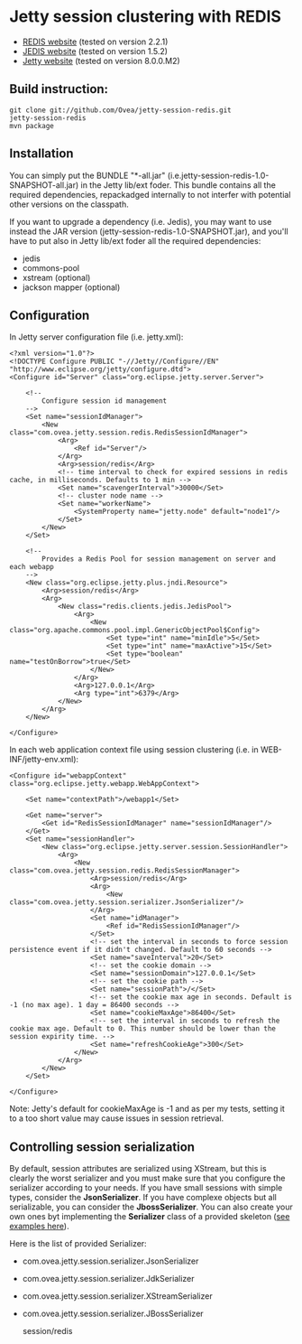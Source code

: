 # Jetty session clustering with REDIS

* [REDIS website](http://redis.io/) (tested on version 2.2.1)
* [JEDIS website](https://github.com/xetorthio/jedis) (tested on version 1.5.2)
* [Jetty website](http://www.eclipse.org/jetty/) (tested on version 8.0.0.M2)

## Build instruction:

    git clone git://github.com/Ovea/jetty-session-redis.git
    jetty-session-redis
    mvn package

## Installation

You can simply put the BUNDLE "*-all.jar" (i.e.jetty-session-redis-1.0-SNAPSHOT-all.jar) in the Jetty lib/ext foder. This bundle contains all the required dependencies, repackadged internally to not interfer with potential other versions on the classpath.

If you want to upgrade a dependency (i.e. Jedis), you may want to use instead the JAR version (jetty-session-redis-1.0-SNAPSHOT.jar), and you'll have to put also in Jetty lib/ext foder all the required dependencies:

* jedis
* commons-pool
* xstream (optional)
* jackson mapper (optional)

## Configuration

In Jetty server configuration file (i.e. jetty.xml):

    <?xml version="1.0"?>
    <!DOCTYPE Configure PUBLIC "-//Jetty//Configure//EN" "http://www.eclipse.org/jetty/configure.dtd">
    <Configure id="Server" class="org.eclipse.jetty.server.Server">

        <!--
            Configure session id management
        -->
        <Set name="sessionIdManager">
            <New class="com.ovea.jetty.session.redis.RedisSessionIdManager">
                <Arg>
                    <Ref id="Server"/>
                </Arg>
                <Arg>session/redis</Arg>
                <!-- time interval to check for expired sessions in redis cache, in milliseconds. Defaults to 1 min -->
                <Set name="scavengerInterval">30000</Set>
                <!-- cluster node name -->
                <Set name="workerName">
                    <SystemProperty name="jetty.node" default="node1"/>
                </Set>
            </New>
        </Set>

        <!--
            Provides a Redis Pool for session management on server and each webapp
        -->
        <New class="org.eclipse.jetty.plus.jndi.Resource">
            <Arg>session/redis</Arg>
            <Arg>
                <New class="redis.clients.jedis.JedisPool">
                    <Arg>
                        <New class="org.apache.commons.pool.impl.GenericObjectPool$Config">
                            <Set type="int" name="minIdle">5</Set>
                            <Set type="int" name="maxActive">15</Set>
                            <Set type="boolean" name="testOnBorrow">true</Set>
                        </New>
                    </Arg>
                    <Arg>127.0.0.1</Arg>
                    <Arg type="int">6379</Arg>
                </New>
            </Arg>
        </New>

    </Configure>

In each web application context file using session clustering (i.e. in WEB-INF/jetty-env.xml):

    <Configure id="webappContext" class="org.eclipse.jetty.webapp.WebAppContext">

        <Set name="contextPath">/webapp1</Set>

        <Get name="server">
            <Get id="RedisSessionIdManager" name="sessionIdManager"/>
        </Get>
        <Set name="sessionHandler">
            <New class="org.eclipse.jetty.server.session.SessionHandler">
                <Arg>
                    <New class="com.ovea.jetty.session.redis.RedisSessionManager">
                        <Arg>session/redis</Arg>
                        <Arg>
                            <New class="com.ovea.jetty.session.serializer.JsonSerializer"/>
                        </Arg>
                        <Set name="idManager">
                            <Ref id="RedisSessionIdManager"/>
                        </Set>
                        <!-- set the interval in seconds to force session persistence event if it didn't changed. Default to 60 seconds -->
                        <Set name="saveInterval">20</Set>
                        <!-- set the cookie domain -->
                        <Set name="sessionDomain">127.0.0.1</Set>
                        <!-- set the cookie path -->
                        <Set name="sessionPath">/</Set>
                        <!-- set the cookie max age in seconds. Default is -1 (no max age). 1 day = 86400 seconds -->
                        <Set name="cookieMaxAge">86400</Set>
                        <!-- set the interval in seconds to refresh the cookie max age. Default to 0. This number should be lower than the session expirity time. -->
                        <Set name="refreshCookieAge">300</Set>
                    </New>
                </Arg>
            </New>
        </Set>

    </Configure>

Note: Jetty's default for cookieMaxAge is -1 and as per my tests, setting it to a too short value may cause issues in session retrieval.

## Controlling session serialization

By default, session attributes are serialized using XStream, but this is clearly the worst serializer and you must make sure that you configure the serializer according to your needs.
If you have small sessions with simple types, consider the <strong>JsonSerializer</strong>. If you have complexe objects but all serializable, you can consider the <strong>JbossSerializer</strong>.
You can also create your own ones byt implementing the <strong>Serializer</strong> class of a provided skeleton (<a href="https://github.com/Ovea/jetty-session-redis/tree/master/src/main/java/com/ovea/jetty/session/serializer">see examples here</a>).

Here is the list of provided Serializer:

* com.ovea.jetty.session.serializer.JsonSerializer
* com.ovea.jetty.session.serializer.JdkSerializer
* com.ovea.jetty.session.serializer.XStreamSerializer
* com.ovea.jetty.session.serializer.JBossSerializer

     <Set name="sessionHandler">
        <New class="org.eclipse.jetty.server.session.SessionHandler">
            <Arg>
                <New class="com.ovea.jetty.session.redis.RedisSessionManager">
                    <Arg>session/redis</Arg>
                    <Arg>
                        <New class="com.ovea.jetty.session.serializer.XStreamSerializer"/>
                    </Arg>
                    <Set name="idManager">
                        <Ref id="RedisSessionIdManager"/>
                    </Set>
                </New>
            </Arg>
        </New>
    </Set>
